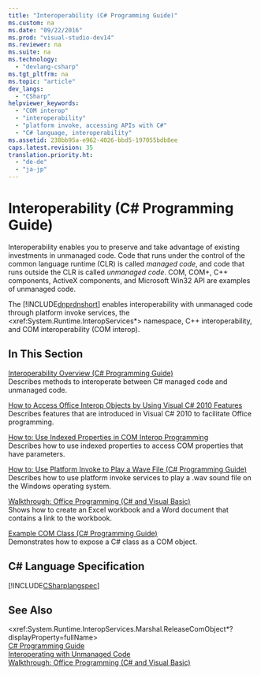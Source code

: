```yaml
---
title: "Interoperability (C# Programming Guide)"
ms.custom: na
ms.date: "09/22/2016"
ms.prod: "visual-studio-dev14"
ms.reviewer: na
ms.suite: na
ms.technology: 
  - "devlang-csharp"
ms.tgt_pltfrm: na
ms.topic: "article"
dev_langs: 
  - "CSharp"
helpviewer_keywords: 
  - "COM interop"
  - "interoperability"
  - "platform invoke, accessing APIs with C#"
  - "C# language, interoperability"
ms.assetid: 238bb95a-e962-4026-bbd5-197055bdb8ee
caps.latest.revision: 35
translation.priority.ht: 
  - "de-de"
  - "ja-jp"
---
```

# Interoperability (C# Programming Guide)
Interoperability enables you to preserve and take advantage of existing investments in unmanaged code. Code that runs under the control of the common language runtime (CLR) is called *managed code*, and code that runs outside the CLR is called *unmanaged code*. COM, COM+, C++ components, ActiveX components, and Microsoft Win32 API are examples of unmanaged code.  
  
 The [!INCLUDE[dnprdnshort](../vs140/includes/dnprdnshort_md.md)] enables interoperability with unmanaged code through platform invoke services, the \<xref:System.Runtime.InteropServices*> namespace, C++ interoperability, and COM interoperability (COM interop).  
  
## In This Section  
 [Interoperability Overview (C# Programming Guide)](../vs140/interoperability-overview--csharp-programming-guide-.md)  
 Describes methods to interoperate between C# managed code and unmanaged code.  
  
 [How to Access Office Interop Objects by Using Visual C# 2010 Features](../vs140/how-to--access-office-interop-objects-by-using-visual-csharp-features--csharp-programming-guide-.md)  
 Describes features that are introduced in Visual C# 2010 to facilitate Office programming.  
  
 [How to: Use Indexed Properties in COM Interop Programming](../vs140/how-to--use-indexed-properties-in-com-interop-programming--csharp-programming-guide-.md)  
 Describes how to use indexed properties to access COM properties that have parameters.  
  
 [How to: Use Platform Invoke to Play a Wave File (C# Programming Guide)](../vs140/how-to--use-platform-invoke-to-play-a-wave-file--csharp-programming-guide-.md)  
 Describes how to use platform invoke services to play a .wav sound file on the Windows operating system.  
  
 [Walkthrough: Office Programming (C# and Visual Basic)](../vs140/walkthrough--office-programming--csharp-and-visual-basic-.md)  
 Shows how to create an Excel workbook and a Word document that contains a link to the workbook.  
  
 [Example COM Class (C# Programming Guide)](../vs140/example-com-class--csharp-programming-guide-.md)  
 Demonstrates how to expose a C# class as a COM object.  
  
## C# Language Specification  
 [!INCLUDE[CSharplangspec](../vs140/includes/csharplangspec_md.md)]  
  
## See Also  
 \<xref:System.Runtime.InteropServices.Marshal.ReleaseComObject*?displayProperty=fullName>   
 [C# Programming Guide](../vs140/csharp-programming-guide.md)   
 [Interoperating with Unmanaged Code](assetId:///ccb68ce7-b0e9-4ffb-839d-03b1cd2c1258)   
 [Walkthrough: Office Programming (C# and Visual Basic)](../vs140/walkthrough--office-programming--csharp-and-visual-basic-.md)